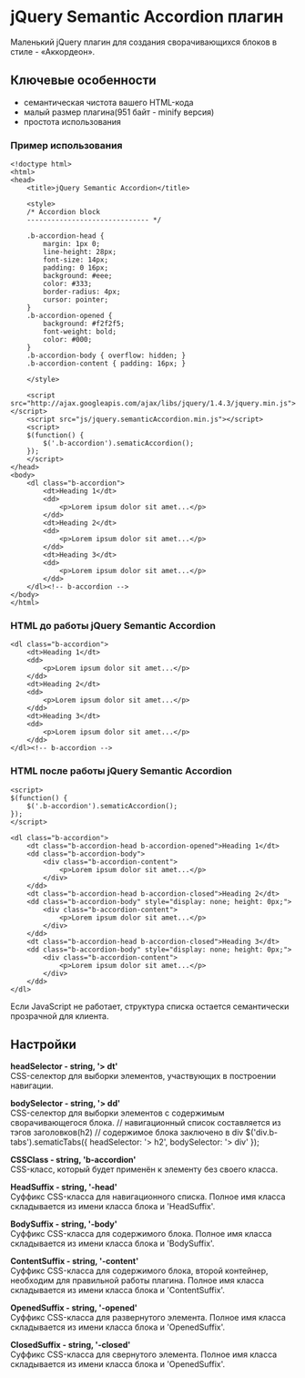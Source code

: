 # jQuery Semantic Accordion плагин

Маленький jQuery плагин для создания сворачивающихся блоков в стиле - «Аккордеон».

## Ключевые особенности

 * семантическая чистота вашего HTML-кода
 * малый размер плагина(951 байт - minify версия)
 * простота использования

### Пример использования

	<!doctype html>
	<html>
	<head>
		<title>jQuery Semantic Accordion</title>
	
		<style>
		/* Accordion block 
		------------------------------ */
		
		.b-accordion-head {
			margin: 1px 0;
			line-height: 28px;
			font-size: 14px;
			padding: 0 16px;
			background: #eee;
			color: #333;
			border-radius: 4px;
			cursor: pointer;
		}
		.b-accordion-opened {
			background: #f2f2f5;
			font-weight: bold;
			color: #000;
		}
		.b-accordion-body { overflow: hidden; }
		.b-accordion-content { padding: 16px; }
		
		</style>
		
		<script src="http://ajax.googleapis.com/ajax/libs/jquery/1.4.3/jquery.min.js"></script>
		<script src="js/jquery.semanticAccordion.min.js"></script>
		<script>
		$(function() {		
			$('.b-accordion').sematicAccordion();
		});
		</script>
	</head>
	<body>
		<dl class="b-accordion">
			<dt>Heading 1</dt>
			<dd>
				<p>Lorem ipsum dolor sit amet...</p>
			</dd>
			<dt>Heading 2</dt>
			<dd>
				<p>Lorem ipsum dolor sit amet...</p>
			</dd>
			<dt>Heading 3</dt>
			<dd>
				<p>Lorem ipsum dolor sit amet...</p>
			</dd>
		</dl><!-- b-accordion -->
	</body>
	</html>

### HTML до работы jQuery Semantic Accordion

	<dl class="b-accordion">
		<dt>Heading 1</dt>
		<dd>
			<p>Lorem ipsum dolor sit amet...</p>
		</dd>
		<dt>Heading 2</dt>
		<dd>
			<p>Lorem ipsum dolor sit amet...</p>
		</dd>
		<dt>Heading 3</dt>
		<dd>
			<p>Lorem ipsum dolor sit amet...</p>
		</dd>
	</dl><!-- b-accordion -->

### HTML после работы jQuery Semantic Accordion

	<script>
	$(function() {
		$('.b-accordion').sematicAccordion();
	});
	</script>
	
	<dl class="b-accordion">
		<dt class="b-accordion-head b-accordion-opened">Heading 1</dt>
		<dd class="b-accordion-body">
			<div class="b-accordion-content">
				<p>Lorem ipsum dolor sit amet...</p>
			</div>
		</dd>
		<dt class="b-accordion-head b-accordion-closed">Heading 2</dt>
		<dd class="b-accordion-body" style="display: none; height: 0px;">
			<div class="b-accordion-content">
				<p>Lorem ipsum dolor sit amet...</p>
			</div>
		</dd>
		<dt class="b-accordion-head b-accordion-closed">Heading 3</dt>
		<dd class="b-accordion-body" style="display: none; height: 0px;">
			<div class="b-accordion-content">
				<p>Lorem ipsum dolor sit amet...</p>
			</div>
		</dd>
	</dl>

Если JavaScript не работает, структура списка остается семантически прозрачной для клиента.

## Настройки

**headSelector - string, '> dt'**  
CSS-селектор для выборки элементов, участвующих в построении навигации.

**bodySelector - string, '> dd'**  
CSS-селектор для выборки элементов c содержимым сворачивающегося блока.
	// навигационный список составляется из тэгов заголовков(h2)
	// содержимое блока заключено в div
	$(&apos;div.b-tabs&apos;).sematicTabs({
	headSelector: &apos;&gt; h2&apos;,
	bodySelector: &apos;&gt; div&apos;
	});

**CSSClass - string, 'b-accordion'**  
CSS-класс, который будет применён к элементу без своего класса.

**HeadSuffix - string, '-head'**  
Суффикс CSS-класса для навигационного списка. Полное имя класса складывается из имени класса блока и 'HeadSuffix'.

**BodySuffix - string, '-body'**  
Суффикс CSS-класса для содержимого блока. Полное имя класса складывается из имени класса блока и 'BodySuffix'.

**ContentSuffix - string, '-content'**  
Суффикс CSS-класса для содержимого блока, второй контейнер, необходим для правильной работы плагина. Полное имя класса складывается из имени класса блока и 'ContentSuffix'.

**OpenedSuffix - string, '-opened'**  
Суффикс CSS-класса для развернутого элемента. Полное имя класса складывается из имени класса блока и 'OpenedSuffix'.

**ClosedSuffix - string, '-closed'**  
Суффикс CSS-класса для свернутого элемента. Полное имя класса складывается из имени класса блока и 'OpenedSuffix'.